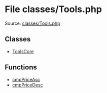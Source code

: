 File classes/Tools.php
=========

Source: [classes/Tools.php](https://github.com/PrestaShop/PrestaShop/blob/1.6.0.1/classes/Tools.php)


Classes
-------

* [ToolsCore](class.ToolsCore.md)

Functions
---------

* [cmpPriceAsc](function.cmpPriceAsc.md)
* [cmpPriceDesc](function.cmpPriceDesc.md)
